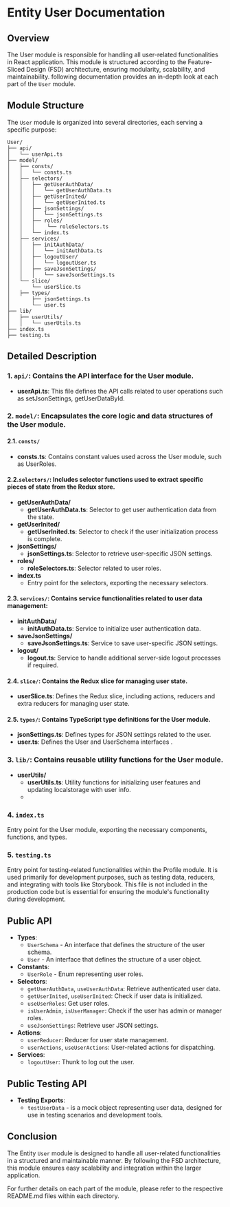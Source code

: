 # Entity User Documentation

## Overview
The User module is responsible for handling all user-related functionalities in  React application. 
This module is structured according to the Feature-Sliced Design (FSD) architecture, ensuring modularity, scalability, and maintainability. 
following documentation provides an in-depth look at each part of the `User` module.


## Module Structure

The `User` module is organized into several directories, each serving a specific purpose:
```text
User/
├── api/
│   └── userApi.ts
├── model/
│   ├── consts/
│   │   └── consts.ts
│   ├── selectors/
│   │   ├── getUserAuthData/
│   │   │   └── getUserAuthData.ts
│   │   ├── getUserInited/
│   │   │   └── getUserInited.ts
│   │   ├── jsonSettings/
│   │   │   └── jsonSettings.ts
│   │   ├── roles/
│   │   │    └── roleSelectors.ts
│   │   └── index.ts
│   ├── services/
│   │   ├── initAuthData/
│   │   │   └── initAuthData.ts
│   │   ├── logoutUser/
│   │   │   └── logoutUser.ts
│   │   ├── saveJsonSettings/
│   │   │   └── saveJsonSettings.ts
│   └── slice/
│       └── userSlice.ts
│   ├── types/
│       ├── jsonSettings.ts
│       └── user.ts
├── lib/
│   ├── userUtils/
│   │   └── userUtils.ts
├── index.ts
├── testing.ts
```

## Detailed Description

### 1. `api/`: Contains the API interface for the User module.
- **userApi.ts**: This file defines the API calls related to user operations such as setJsonSettings, getUserDataById.

### 2. `model/`: Encapsulates the core logic and data structures of the User module.

#### 2.1. `consts/`
- **consts.ts**: Contains constant values used across the User module, such as UserRoles.

#### 2.2.`selectors/`: Includes selector functions used to extract specific pieces of state from the Redux store.

- **getUserAuthData/**
    - **getUserAuthData.ts**: Selector to get user authentication data from the state.
- **getUserInited/**
    - **getUserInited.ts**: Selector to check if the user initialization process is complete.
- **jsonSettings/**
    - **jsonSettings.ts**: Selector to retrieve user-specific JSON settings.
- **roles/**
    - **roleSelectors.ts**: Selector related to user roles.
- **index.ts**
    - Entry point for the selectors, exporting the necessary selectors.
#### 2.3. `services/`: Contains service functionalities related to user data management:

- **initAuthData/**
    - **initAuthData.ts**: Service to initialize user authentication data.
- **saveJsonSettings/**
    - **saveJsonSettings.ts**: Service to save user-specific JSON settings.
- **logout/**
  - **logout.ts**: Service to handle additional server-side logout processes if required.

#### 2.4. `slice/`: Contains the Redux slice for managing user state.

- **userSlice.ts**: Defines the Redux slice, including actions, reducers  and extra reducers for managing user state.

#### 2.5. `types/`: Contains TypeScript type definitions for the User module.

- **jsonSettings.ts**: Defines types for JSON settings related to the user.
- **user.ts**: Defines the User and UserSchema interfaces .

### 3. `lib/`: Contains reusable utility functions  for the User  module.
- **userUtils/**
  - **userUtils.ts**: Utility functions for initializing user features and updating localstorage with user info.
  - 
### 4. `index.ts`

Entry point for the User module, exporting the necessary components, functions, and types.

### 5. `testing.ts`
Entry point for testing-related functionalities within the Profile module. It is used primarily for development purposes, such as testing data, reducers, and integrating with tools like Storybook. This file is not included in the production code but is essential for ensuring the module's functionality during development.


## Public API 

- **Types**: 
  - `UserSchema` -  An interface that defines the structure of the user schema.
  - `User` - An interface that defines the structure of a user object. 
- **Constants**:
  - `UserRole` -  Enum representing user roles.
- **Selectors**:
  - `getUserAuthData`, `useUserAuthData`: Retrieve authenticated user data.
  - `getUserInited`, `useUserInited`: Check if user data is initialized.
  - `useUserRoles`: Get user roles.
  - `isUserAdmin`, `isUserManager`: Check if the user has admin or manager roles.
  - `useJsonSettings`: Retrieve user JSON settings.
- **Actions**:
  - `userReducer`: Reducer for user state management.
  - `userActions`, `useUserActions`: User-related actions for dispatching.
- **Services**:
  - `logoutUser`: Thunk to log out the user.

## Public Testing API
- **Testing Exports**:
  - `testUserData` -  is a mock object representing user data, designed for use in testing scenarios and development tools.


## Conclusion
The Entity `User` module is designed to handle all user-related functionalities in a structured and maintainable manner. 
By following the FSD architecture, this module ensures easy scalability and integration within the larger application.

For further details on each part of the module, please refer to the respective README.md files within each directory.
